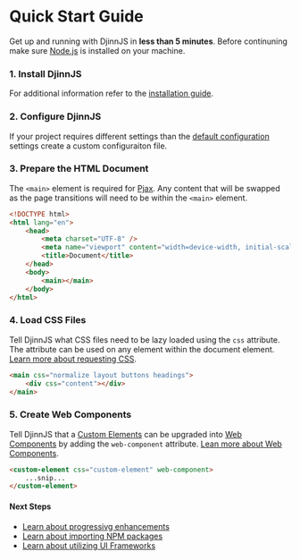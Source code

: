 # Quick Start Guide

Get up and running with DjinnJS in **less than 5 minutes**. Before continuning make sure [Node.js](https://nodejs.org/en/) is installed on your machine.

### 1. Install DjinnJS

For additional information refer to the [installation guide](/guides/installation).

### 2. Configure DjinnJS

If your project requires different settings than the [default configuration](/guides/configuration) settings create a custom configuraiton file.

### 3. Prepare the HTML Document

The `<main>` element is required for [Pjax](/core/pjax). Any content that will be swapped as the page transitions will need to be within the `<main>` element.

```html
<!DOCTYPE html>
<html lang="en">
    <head>
        <meta charset="UTF-8" />
        <meta name="viewport" content="width=device-width, initial-scale=1.0" />
        <title>Document</title>
    </head>
    <body>
        <main></main>
    </body>
</html>
```

### 4. Load CSS Files

Tell DjinnJS what CSS files need to be lazy loaded using the `css` attribute. The attribute can be used on any element within the document element. [Learn more about requesting CSS](/core/requesting-css).

```html
<main css="normalize layout buttons headings">
    <div css="content"></div>
</main>
```

### 5. Create Web Components

Tell DjinnJS that a [Custom Elements](https://html.spec.whatwg.org/multipage/custom-elements.html) can be upgraded into [Web Components](https://www.webcomponents.org/introduction) by adding the `web-component` attribute. [Lean more about Web Components](/core/web-components).

```html
<custom-element css="custom-element" web-component>
    ...snip...
</custom-element>
```

#### Next Steps

-   [Learn about progressivg enhancements](/core/progressivg-enhancements)
-   [Learn about importing NPM packages](/guides/adding-npm-packages)
-   [Learn about utilizing UI Frameworks](/guides/frameworks)
